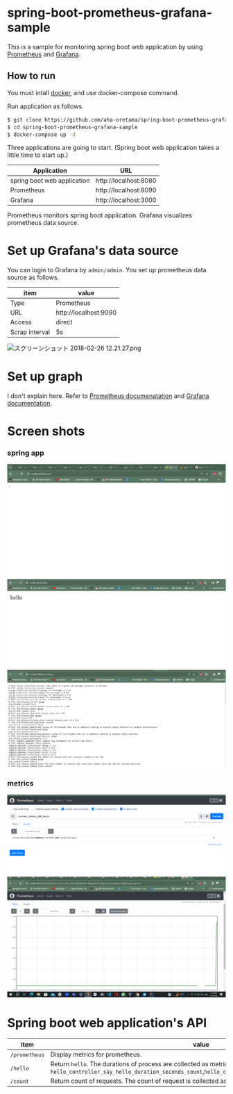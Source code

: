 # spring-boot-prometheus-grafana-sample

This is a sample for monitoring spring boot web application by using [Prometheus](https://prometheus.io/) and [Grafana](https://grafana.com/).

## How to run

You must intall [docker](https://www.docker.com/), and use docker-compose command.

Run application as follows.

```bash
$ git clone https://github.com/aha-oretama/spring-boot-prometheus-grafana-sample.git
$ cd spring-boot-prometheus-grafana-sample
$ docker-compose up -d
``` 

Three applications are going to start.
(Spring boot web application takes a little time to start up.)

| Application | URL |
|-------------|------|
|spring boot web application | http://localhost:8080 |
|Prometheus | http://localhost:9090 |
|Grafana | http://localhost:3000 |

Prometheus monitors spring boot application.
Grafana visualizes prometheus data source.

# Set up Grafana's data source

You can login to Grafana by `admin/admin`.
You set up prometheus data source as follows.

|item| value |
|---|-----|
|Type|Prometheus|
|URL|http://localhost:9090|
|Access|direct|
|Scrap interval|5s|

![スクリーンショット 2018-02-26 12.21.27.png](https://qiita-image-store.s3.amazonaws.com/0/110216/3e577ff2-3d72-77e2-8667-ac25810794b9.png)

# Set up graph

I don't explain here.
Refer to [Prometheus documenatation](https://prometheus.io/docs/introduction/overview/) and [Grafana documentation](http://docs.grafana.org/). 





# Screen shots

### spring app
![/count](count.png)
![/hello](grafana.png)
![/prometheus](grafana1.png)

### metrics
![hello](grafana2.png)
![hello](grafana3.png)


# Spring boot web application's API

|item| value |
|---|-----|
|`/prometheus`| Display metrics for prometheus. |
|`/hello`| Return `hello`. The durations of process are collected as metrics named `hello_controller_say_hello_duration_seconds_count`,`hello_controller_say_hello_duration_seconds_sum`. |
|`/count`| Return count of requests. The count of request is collected as metrics named `count_requests_total`.|
